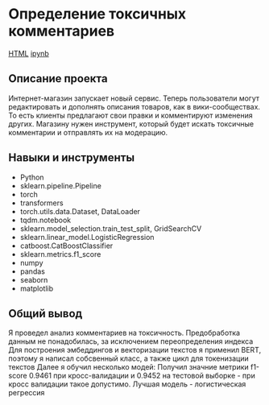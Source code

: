 # Определение токсичных комментариев
[HTML](https://github.com/Qeecky/Portfolio/blob/main/03%20toxic_comments/toxic_comments.html) [ipynb](https://github.com/Qeecky/Portfolio/blob/main/03%20toxic_comments/toxic_comments.ipynb)

## Описание проекта
Интернет-магазин запускает новый сервис. Теперь пользователи могут редактировать и дополнять описания товаров, как в вики-сообществах. То есть клиенты предлагают свои правки и комментируют изменения других. Магазину нужен инструмент, который будет искать токсичные комментарии и отправлять их на модерацию.

## Навыки и инструменты
- Python
- sklearn.pipeline.Pipeline
- torch
- transformers
- torch.utils.data.Dataset, DataLoader
- tqdm.notebook
- sklearn.model_selection.train_test_split, GridSearchCV
- sklearn.linear_model.LogisticRegression
- catboost.CatBoostClassifier
- sklearn.metrics.f1_score
- numpy
- pandas
- seaborn
- matplotlib

## Общий вывод
Я проведел анализ комментариев на токсичность.
Предобработка данным не понадобилась, за исключением переопределения индекса
Для построения эмбеддингов и векторизации текстов я применил BERT, поэтому я написал собсвенный класс, а также цикл для токенизации текстов
Далее я обучил несколько модей:
Получил значние метрики f1-score 0.9461 при кросс-валидации и 0.9452 на тестовой выборке - при кросс валидации такое допустимо. Лучшая модель - логистическая регрессия
